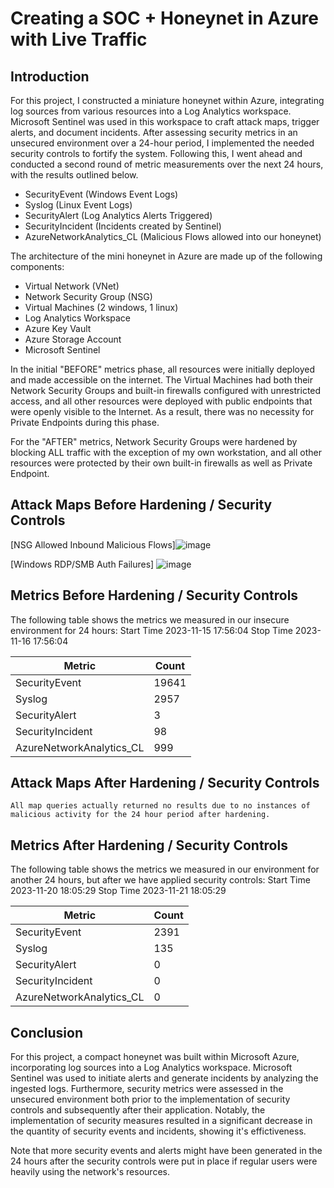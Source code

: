# Creating a SOC + Honeynet in Azure with Live Traffic

## Introduction

For this project, I constructed a miniature honeynet within Azure, integrating log sources from various resources into a Log Analytics workspace. Microsoft Sentinel was used in this workspace to craft attack maps, trigger alerts, and document incidents. After assessing security metrics in an unsecured environment over a 24-hour period, I implemented the needed security controls to fortify the system. Following this, I went ahead and conducted a second round of metric measurements over the next 24 hours, with the results outlined below.

- SecurityEvent (Windows Event Logs)
- Syslog (Linux Event Logs)
- SecurityAlert (Log Analytics Alerts Triggered)
- SecurityIncident (Incidents created by Sentinel)
- AzureNetworkAnalytics_CL (Malicious Flows allowed into our honeynet)


The architecture of the mini honeynet in Azure are made up of the following components:

- Virtual Network (VNet)
- Network Security Group (NSG)
- Virtual Machines (2 windows, 1 linux)
- Log Analytics Workspace
- Azure Key Vault
- Azure Storage Account
- Microsoft Sentinel

In the initial "BEFORE" metrics phase, all resources were initially deployed and made accessible on the internet. The Virtual Machines had both their Network Security Groups and built-in firewalls configured with unrestricted access, and all other resources were deployed with public endpoints that were openly visible to the Internet. As a result, there was no necessity for Private Endpoints during this phase.

For the "AFTER" metrics, Network Security Groups were hardened by blocking ALL traffic with the exception of my own workstation, and all other resources were protected by their own built-in firewalls as well as Private Endpoint.

## Attack Maps Before Hardening / Security Controls

[NSG Allowed Inbound Malicious Flows]![image](https://github.com/TechRockyP/Azure-SOC/assets/151791347/dbbbfa5e-40ce-4ae5-9cab-3c38f595591b)


[Windows RDP/SMB Auth Failures]
![image](https://github.com/TechRockyP/Azure-SOC/assets/151791347/f66dc6f4-ce39-409e-a0b7-65d565410dac)


## Metrics Before Hardening / Security Controls

The following table shows the metrics we measured in our insecure environment for 24 hours:
Start Time 2023-11-15 17:56:04
Stop Time 2023-11-16 17:56:04

| Metric                   | Count
| ------------------------ | -----
| SecurityEvent            | 19641
| Syslog                   | 2957
| SecurityAlert            | 3
| SecurityIncident         | 98
| AzureNetworkAnalytics_CL | 999

## Attack Maps After Hardening / Security Controls

```All map queries actually returned no results due to no instances of malicious activity for the 24 hour period after hardening.```

## Metrics After Hardening / Security Controls

The following table shows the metrics we measured in our environment for another 24 hours, but after we have applied security controls:
Start Time 2023-11-20 18:05:29
Stop Time	2023-11-21 18:05:29

| Metric                   | Count
| ------------------------ | -----
| SecurityEvent            | 2391
| Syslog                   | 135
| SecurityAlert            | 0
| SecurityIncident         | 0
| AzureNetworkAnalytics_CL | 0

## Conclusion

For this project, a compact honeynet was built within Microsoft Azure, incorporating log sources into a Log Analytics workspace. Microsoft Sentinel was used to initiate alerts and generate incidents by analyzing the ingested logs. Furthermore, security metrics were assessed in the unsecured environment both prior to the implementation of security controls and subsequently after their application. Notably, the implementation of security measures resulted in a significant decrease in the quantity of security events and incidents, showing it's effictiveness.

Note that more security events and alerts might have been generated in the 24 hours after the security controls were put in place if regular users were heavily using the network's resources.
